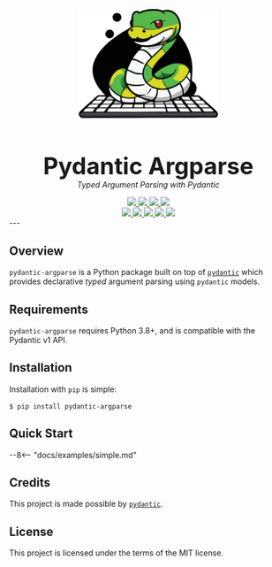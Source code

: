 <div align="center">
    <a href="https://pydantic-argparse.supimdos.com">
        <img src="assets/images/logo.svg" width="50%">
    </a>
    <h1 style="margin-bottom:0;font-size:3em;">
        Pydantic Argparse
    </h1>
    <p style="margin-top:0;">
        <em>Typed Argument Parsing with Pydantic</em>
    </p>
    <a href="https://pypi.python.org/pypi/pydantic-argparse">
        <img src="https://img.shields.io/pypi/v/pydantic-argparse.svg">
    </a>
    <a href="https://pepy.tech/project/pydantic-argparse">
        <img src="https://pepy.tech/badge/pydantic-argparse">
    </a>
    <a href="https://github.com/SupImDos/pydantic-argparse">
        <img src="https://img.shields.io/pypi/pyversions/pydantic-argparse.svg">
    </a>
    <a href="https://github.com/SupImDos/pydantic-argparse/blob/master/LICENSE">
        <img src="https://img.shields.io/github/license/SupImDos/pydantic-argparse.svg">
    </a>
    <br>
    <a href="https://github.com/SupImDos/pydantic-argparse/actions/workflows/test.yml">
        <img src="https://img.shields.io/github/actions/workflow/status/supimdos/pydantic-argparse/test.yml?label=tests">
    </a>
    <a href="https://github.com/SupImDos/pydantic-argparse/actions/workflows/test.yml">
        <img src="https://img.shields.io/coveralls/github/SupImDos/pydantic-argparse">
    </a>
    <a href="https://github.com/SupImDos/pydantic-argparse/actions/workflows/lint.yml">
        <img src="https://img.shields.io/github/actions/workflow/status/supimdos/pydantic-argparse/lint.yml?label=linting">
    </a>
    <a href="https://github.com/SupImDos/pydantic-argparse/actions/workflows/format.yml">
        <img src="https://img.shields.io/github/actions/workflow/status/supimdos/pydantic-argparse/format.yml?label=formatting">
    </a>
    <a href="https://github.com/SupImDos/pydantic-argparse/actions/workflows/type.yml">
        <img src="https://img.shields.io/github/actions/workflow/status/supimdos/pydantic-argparse/type.yml?label=typing">
    </a>
</div>
---

## Overview
`pydantic-argparse` is a Python package built on top of [`pydantic`][1] which
provides declarative *typed* argument parsing using `pydantic` models.

## Requirements
`pydantic-argparse` requires Python 3.8+, and is compatible with the Pydantic
v1 API.

## Installation
Installation with `pip` is simple:
```console
$ pip install pydantic-argparse
```

## Quick Start
--8<-- "docs/examples/simple.md"

## Credits
This project is made possible by [`pydantic`][1].

## License
This project is licensed under the terms of the MIT license.

<!--- Reference -->
[1]: https://docs.pydantic.dev/
